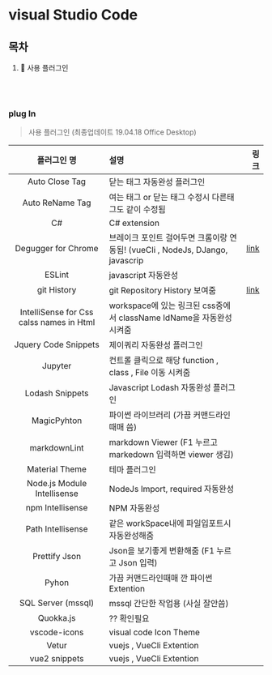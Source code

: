 # visual Studio Code

## 목차
1. :rose: 사용 플러그인 

<br>
<br>

### plug In
> 사용 플러그인 (최종업데이트 19.04.18 Office Desktop)

|  플러그인 명              |                                         설명                               |   링크   |
|:------------------------:|:---------------------------------------------------------------------------|---------:|
|Auto Close Tag            |닫는 태그 자동완성 플러그인                                                   ||
|Auto ReName Tag           |여는 태그 or 닫는 태그 수정시 다른태그도 같이 수정됨                            ||
|C#                        |C# extension                                                                ||
|Degugger for Chrome       |브레이크 포인트 걸어두면 크롬이랑 연동됨! (vueCli , NodeJs, DJango, javascrip  |[link](http://)|
|ESLint                    |javascript 자동완성||
|git History               |git Repository History 보여줌 |[link](http://)|
|IntelliSense for Css calss names in Html |workspace에 있는 링크된 css중에서 className IdName을 자동완성 시켜줌  ||
|Jquery Code Snippets   |제이쿼리 자동완성 플러그인||
|Jupyter   |컨트롤 클릭으로 해당 function , class , File 이동 시켜줌||
|Lodash Snippets   |Javascript Lodash  자동완성 플러그인 ||
|MagicPyhton   |파이썬 라이브러리 (가끔 커맨드라인때매 씀)||
|markdownLint   |markdown Viewer (F1 누르고 markedown 입력하면 viewer 생김)  ||
|Material Theme   |테마 플러그인  ||
|Node.js Module Intellisense |NodeJs Import, required 자동완성||
|npm Intellisense   |NPM 자동완성  ||
|Path Intellisense   | 같은 workSpace내에 파일입포트시 자동완성해줌 ||
|Prettify Json   |Json을 보기좋게 변환해줌 (F1 누르고 Json 입력) ||
|Pyhon   |가끔 커맨드라인때매 깐 파이썬 Extention||
|SQL Server (mssql)|mssql 간단한 작업용 (사실 잘안씀)||
|Quokka.js   |?? 확인필요||
|vscode-icons   |visual code Icon Theme||
|Vetur   |vuejs , VueCli Extention||
|vue2 snippets   |vuejs , VueCli Extention||
